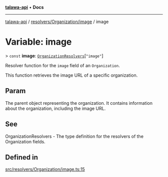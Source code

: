 [**talawa-api**](../../../../README.md) • **Docs**

***

[talawa-api](../../../../modules.md) / [resolvers/Organization/image](../README.md) / image

# Variable: image

\> `const` **image**: [`OrganizationResolvers`](../../../../types/generatedGraphQLTypes/type-aliases/OrganizationResolvers.md)\[`"image"`\]

Resolver function for the `image` field of an `Organization`.

This function retrieves the image URL of a specific organization.

## Param

The parent object representing the organization. It contains information about the organization, including the image URL.

## See

OrganizationResolvers - The type definition for the resolvers of the Organization fields.

## Defined in

[src/resolvers/Organization/image.ts:15](https://github.com/PalisadoesFoundation/talawa-api/blob/fb5076f344cd74d4e51c692cbc70fc337bf1ac39/src/resolvers/Organization/image.ts#L15)
